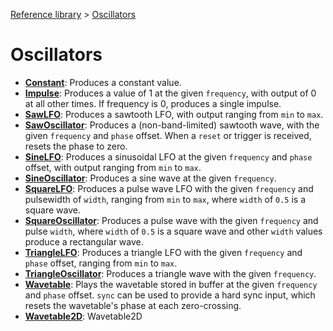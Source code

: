 [Reference library](../index.md) > [Oscillators](index.md)

# Oscillators

- **[Constant](constant/index.md)**: Produces a constant value.
- **[Impulse](impulse/index.md)**: Produces a value of 1 at the given `frequency`, with output of 0 at all other times. If frequency is 0, produces a single impulse.
- **[SawLFO](sawlfo/index.md)**: Produces a sawtooth LFO, with output ranging from `min` to `max`.
- **[SawOscillator](sawoscillator/index.md)**: Produces a (non-band-limited) sawtooth wave, with the given `frequency` and `phase` offset. When a `reset` or trigger is received, resets the phase to zero.
- **[SineLFO](sinelfo/index.md)**: Produces a sinusoidal LFO at the given `frequency` and `phase` offset, with output ranging from `min` to `max`.
- **[SineOscillator](sineoscillator/index.md)**: Produces a sine wave at the given `frequency`.
- **[SquareLFO](squarelfo/index.md)**: Produces a pulse wave LFO with the given `frequency` and pulsewidth of `width`, ranging from `min` to `max`, where `width` of `0.5` is a square wave.
- **[SquareOscillator](squareoscillator/index.md)**: Produces a pulse wave with the given `frequency` and pulse `width`, where `width` of `0.5` is a square wave and other `width` values produce a rectangular wave.
- **[TriangleLFO](trianglelfo/index.md)**: Produces a triangle LFO with the given `frequency` and `phase` offset, ranging from `min` to `max`.
- **[TriangleOscillator](triangleoscillator/index.md)**: Produces a triangle wave with the given `frequency`.
- **[Wavetable](wavetable/index.md)**: Plays the wavetable stored in buffer at the given `frequency` and `phase` offset. `sync` can be used to provide a hard sync input, which resets the wavetable's phase at each zero-crossing.
- **[Wavetable2D](wavetable2d/index.md)**: Wavetable2D
